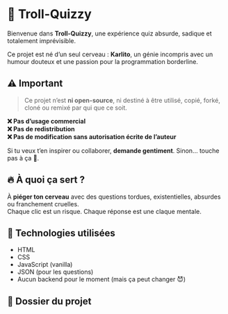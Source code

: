 # 🧠 Troll-Quizzy

Bienvenue dans **Troll-Quizzy**, une expérience quiz absurde, sadique et totalement imprévisible.

Ce projet est né d’un seul cerveau : **Karlito**, un génie incompris avec un humour douteux et une passion pour la programmation borderline.

## ⚠️ Important

> Ce projet n’est **ni open-source**, ni destiné à être utilisé, copié, forké, cloné ou remixé par qui que ce soit.

**❌ Pas d’usage commercial**  
**❌ Pas de redistribution**  
**❌ Pas de modification sans autorisation écrite de l’auteur**

Si tu veux t’en inspirer ou collaborer, **demande gentiment**. Sinon… touche pas à ça 😤.

## 🔥 À quoi ça sert ?

À **piéger ton cerveau** avec des questions tordues, existentielles, absurdes ou franchement cruelles.  
Chaque clic est un risque. Chaque réponse est une claque mentale.

## 🧪 Technologies utilisées

- HTML
- CSS
- JavaScript (vanilla)
- JSON (pour les questions)
- Aucun backend pour le moment (mais ça peut changer 😈)

## 📁 Dossier du projet

